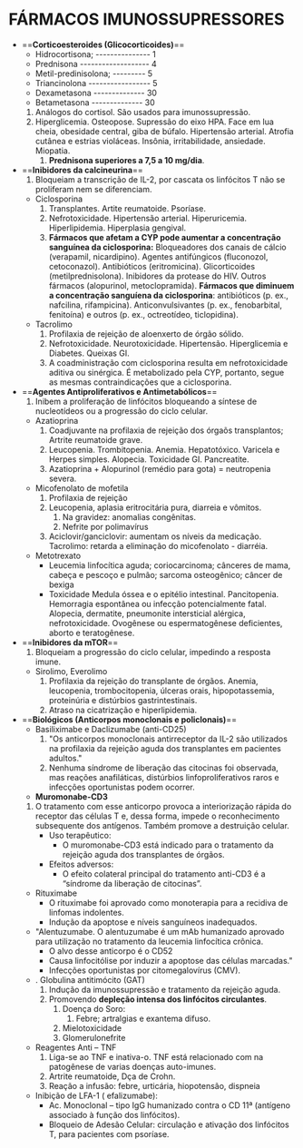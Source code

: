 # FÁRMACOS IMUNOSSUPRESSORES
- ==**Corticoesteroides (Glicocorticoides)**==
	- Hidrocortisona; --------------- 1
	- Prednisona  ------------------- 4
	- Metil-predinisolona; --------- 5
	- Triancinolona ----------------- 5
	- Dexametasona -------------- 30
	- Betametasona -------------- 30
	1. Análogos do cortisol. São usados para imunossupressão. 
	2. Hiperglicemia. Osteopose. Supressão do eixo HPA. Face em lua cheia, obesidade central, giba de búfalo. Hipertensão arterial. Atrofia cutânea e estrias violáceas. Insônia, irritabilidade, ansiedade. Miopatia. 
		1. **Prednisona superiores a 7,5 a 10 mg/dia**.
- ==**Inibidores da calcineurina**==
	1. Bloqueiam a transcrição de IL-2, por cascata os linfócitos T não se proliferam nem se diferenciam. 
	- Ciclosporina
		1. Transplantes. Artite reumatoide. Psoríase. 
		2. Nefrotoxicidade. Hipertensão arterial. Hiperuricemia. Hiperlipidemia. Hiperplasia gengival. 
		3. **Fármacos que afetam a CYP pode aumentar a concentração sanguínea da ciclosporina:** Bloqueadores dos canais de cálcio (verapamil, nicardipino). Agentes antifúngicos (fluconozol, cetoconazol). Antibióticos (eritromicina). Glicorticoides (metilprednisolona). Inibidores da protease do HIV. Outros fármacos (alopurinol, metoclopramida). **Fármacos que diminuem a concentração sanguíena da ciclosporina**: antibióticos (p. ex., nafcilina, rifampicina). Anticonvulsivantes (p. ex., fenobarbital, fenitoína) e outros (p. ex., octreotídeo, ticlopidina).
	- Tacrolimo
		1. Profilaxia de rejeição de aloenxerto de órgão sólido. 
		2. Nefrotoxicidade. Neurotoxicidade. Hipertensão. Hiperglicemia e Diabetes. Queixas GI.
		3. A coadministração com ciclosporina resulta em nefrotoxicidade aditiva ou sinérgica. É metabolizado pela CYP, portanto, segue as mesmas contraindicações que a ciclosporina. 
- ==**Agentes Antiproliferativos e Antimetabólicos**==
	1. Inibem a proliferação de linfócitos bloqueando a síntese de nucleotídeos ou a progressão do ciclo celular.
	- Azatioprina
		1. Coadjuvante na profilaxia de rejeição dos órgaõs transplantos; Artrite reumatoide grave.
		2. Leucopenia. Trombitopenia. Anemia. Hepatotóxico. Varicela e Herpes simples. Alopecia. Toxicidade GI. Pancreatite. 
		3. Azatioprina + Alopurinol (remédio para gota) = neutropenia severa.
	- Micofenolato de mofetila
		1. Profilaxia de rejeição 
		2. Leucopenia, aplasia eritrocitária pura, diarreia e vômitos.
			1. Na gravidez: anomalias congênitas.
			2. Nefrite por polimavírus
		3. Aciclovir/ganciclovir: aumentam os níveis da medicação. Tacrolimo: retarda a eliminação do micofenolato - diarréia.
	- Metotrexato
		- Leucemia linfocítica aguda; coriocarcinoma; cânceres de mama, cabeça e pescoço e pulmão; sarcoma osteogênico; câncer de bexiga
		- Toxicidade Medula óssea e o epitélio intestinal. Pancitopenia. Hemorragia espontânea ou infecção potencialmente fatal. Alopecia, dermatite, pneumonite intersticial alérgica, nefrotoxicidade. Ovogênese ou espermatogênese deficientes, aborto e teratogênese.
- ==**Inibidores da mTOR**==
	1. Bloqueiam a progressão do ciclo celular, impedindo a resposta imune.
	- Sirolimo, Everolimo
		1. Profilaxia da rejeição do transplante de órgãos. Anemia, leucopenia, trombocitopenia, úlceras orais, hipopotassemia, proteinúria e distúrbios gastrintestinais.
		2. Atraso na cicatrização e hiperlipidemia.
- ==**Biológicos (Anticorpos monoclonais e policlonais)**==
	- Basiliximabe e Daclizumabe (anti-CD25)
		1. "Os anticorpos monoclonais antirreceptor da IL-2 são utilizados na profilaxia da rejeição aguda dos transplantes em pacientes adultos."
		2. Nenhuma síndrome de liberação das citocinas foi observada, mas reações anafiláticas, distúrbios linfoproliferativos raros e infecções oportunistas podem ocorrer.
	- **Muromonabe-CD3**
	1. O tratamento com esse anticorpo provoca a interiorização rápida do receptor das células T e, dessa forma, impede o reconhecimento subsequente dos antígenos. Também promove a destruição celular.
		- Uso terapêutico:
			- O muromonabe-CD3 está indicado para o tratamento da rejeição aguda dos transplantes de órgãos.
		- Efeitos adversos:
			- O efeito colateral principal do tratamento anti-CD3 é a “síndrome da liberação de citocinas”.
	- Rituximabe
		- O rituximabe foi aprovado como monoterapia para a recidiva de linfomas indolentes.
		- Indução da apoptose e níveis sanguíneos inadequados.
	- "Alentuzumabe. O alentuzumabe é um mAb humanizado aprovado para utilização no tratamento da leucemia linfocítica crônica.
		- O alvo desse anticorpo é o CD52
		- Causa linfocitólise por induzir a apoptose das células marcadas."
		- Infecções oportunistas por citomegalovírus (CMV).
	- . Globulina antitimócito (GAT)
		1. Indução da imunossupressão e tratamento da rejeição aguda. 
		2. Promovendo **depleção intensa dos linfócitos circulantes**.
			1. Doença do Soro: 
				1. Febre; artralgias e exantema difuso. 
			2. Mielotoxicidade
			3. Glomerulonefrite
	- Reagentes Anti – TNF
		1. Liga-se ao TNF e inativa-o. TNF está relacionado com na patogênese de varias doenças auto-imunes.
		2. Artrite reumatoide, Dça de Crohn.
		3. Reação a infusão: febre, urticária, hiopotensão, dispneia
	- Inibição de LFA-1 ( efalizumabe):
		- Ac. Monoclonal – tipo IgG humanizado contra o CD 11ª (antígeno associado à função dos linfócitos).
		- Bloqueio de Adesão Celular: circulação e ativação dos linfócitos T, para pacientes com psoríase.